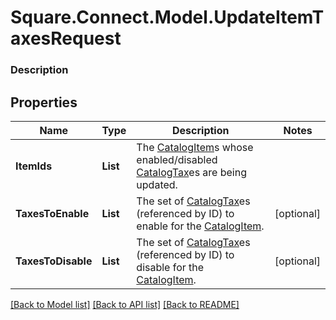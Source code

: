 # Square.Connect.Model.UpdateItemTaxesRequest

### Description



## Properties

Name | Type | Description | Notes
------------ | ------------- | ------------- | -------------
**ItemIds** | **List<string>** | The [CatalogItem](#type-catalogitem)s whose enabled/disabled [CatalogTax](#type-catalogtax)es are being updated. | 
**TaxesToEnable** | **List<string>** | The set of [CatalogTax](#type-catalogtax)es (referenced by ID) to enable for the [CatalogItem](#type-catalogitem). | [optional] 
**TaxesToDisable** | **List<string>** | The set of [CatalogTax](#type-catalogtax)es (referenced by ID) to disable for the [CatalogItem](#type-catalogitem). | [optional] 



[[Back to Model list]](../README.md#documentation-for-models) [[Back to API list]](../README.md#documentation-for-api-endpoints) [[Back to README]](../README.md)

